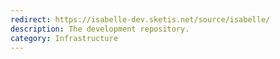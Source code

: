```yaml
---
redirect: https://isabelle-dev.sketis.net/source/isabelle/
description: The development repository.
category: Infrastructure
---
```


